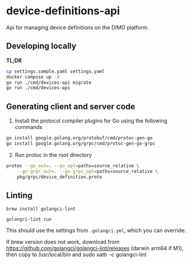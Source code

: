 # device-definitions-api
Api for managing device definitions on the DIMO platform.

## Developing locally

**TL;DR**
```bash
cp settings.sample.yaml settings.yaml
docker compose up -d
go run ./cmd/devices-api migrate
go run ./cmd/devices-api
```

## Generating client and server code
1. Install the protocol compiler plugins for Go using the following commands
```bash
go install google.golang.org/protobuf/cmd/protoc-gen-go
go install google.golang.org/grpc/cmd/protoc-gen-go-grpc
```
2. Run protoc in the root directory
```bash
protoc --go_out=. --go_opt=paths=source_relative \
    --go-grpc_out=. --go-grpc_opt=paths=source_relative \
    pkg/grpc/device_definition.proto
```

## Linting

`brew install golangci-lint`

`golangci-lint run`

This should use the settings from `.golangci.yml`, which you can override.

If brew version does not work, download from https://github.com/golangci/golangci-lint/releases (darwin arm64 if M1), then copy to /usr/local/bin and sudo xattr -c golangci-lint